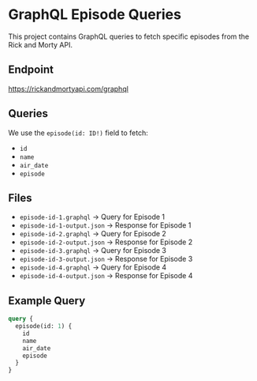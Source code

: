 # GraphQL Episode Queries

This project contains GraphQL queries to fetch specific episodes from the Rick and Morty API.

## Endpoint
https://rickandmortyapi.com/graphql

## Queries
We use the `episode(id: ID!)` field to fetch:
- `id`
- `name`
- `air_date`
- `episode`

## Files
- `episode-id-1.graphql` → Query for Episode 1
- `episode-id-1-output.json` → Response for Episode 1
- `episode-id-2.graphql` → Query for Episode 2
- `episode-id-2-output.json` → Response for Episode 2
- `episode-id-3.graphql` → Query for Episode 3
- `episode-id-3-output.json` → Response for Episode 3
- `episode-id-4.graphql` → Query for Episode 4
- `episode-id-4-output.json` → Response for Episode 4

## Example Query
```graphql
query {
  episode(id: 1) {
    id
    name
    air_date
    episode
  }
}
